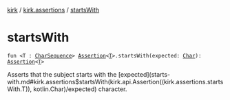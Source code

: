 [kirk](../index.md) / [kirk.assertions](index.md) / [startsWith](./starts-with.md)

# startsWith

`fun <T : `[`CharSequence`](https://kotlinlang.org/api/latest/jvm/stdlib/kotlin/-char-sequence/index.html)`> `[`Assertion`](../kirk.api/-assertion/index.md)`<`[`T`](starts-with.md#T)`>.startsWith(expected: `[`Char`](https://kotlinlang.org/api/latest/jvm/stdlib/kotlin/-char/index.html)`): `[`Assertion`](../kirk.api/-assertion/index.md)`<`[`T`](starts-with.md#T)`>`

Asserts that the subject starts with the [expected](starts-with.md#kirk.assertions$startsWith(kirk.api.Assertion((kirk.assertions.startsWith.T)), kotlin.Char)/expected) character.


